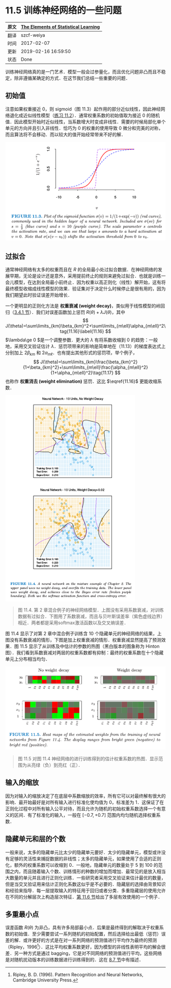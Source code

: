 # 11.5 训练神经网络的一些问题

| 原文   | [The Elements of Statistical Learning](https://web.stanford.edu/~hastie/ElemStatLearn/printings/ESLII_print12.pdf) |
| ---- | ---------------------------------------- |
| 翻译   | szcf-weiya                               |
| 时间   | 2017-02-07                               |
|更新|2019-02-16 16:59:50|
|状态|Done|

训练神经网络真的是一门艺术．模型一般会过参量化，而且优化问题非凸而且不稳定，除非遵循某确定的方式．在这节我们总结一些重要的问题．

## 初始值

注意如果权重接近 0，则 sigmoid（图 11.3）起作用的部分近似线性，因此神经网络退化成近似线性模型（[练习 11.2](https://github.com/szcf-weiya/ESL-CN/issues/177)）．通常权重系数的初始值取为接近 0 的随机值．因此模型开始时近似线性，当系数增大时变成非线性．需要的时候局部化单个单元的方向并且引入非线性．恰巧为 0 的权重的使用导致 0 微分和完美的对称，而且算法将不会移动．而以较大的值开始经常带来不好的解．

![](../img/11/fig11.3.png)

## 过拟合

通常神经网络有太多的权重而且在 $R$ 的全局最小处过拟合数据．在神经网络的发展早期，无论是设计还是意外，采用提前终止的规则来避免过拟合．也就是训练一会儿模型，在达到全局最小前终止．因为权重以高正则化（线性）解开始，这有将最终模型收缩成线性模型的效果．验证集对于决定什么时候停止是很有用的，因为我们期望此时验证误差开始增长．

一个更明显的正则化方法是 **权重衰减 (weight decay)**，类似用于线性模型的岭回归（[3.4.1 节](../03-Linear-Methods-for-Regression/3.4-Shrinkage-Methods/index.html)）．我们对误差函数加上惩罚 $R(\theta)+\lambda J(\theta)$，其中
$$
J(\theta)=\sum\limits_{km}\beta_{km}^2+\sum\limits_{m\ell}\alpha_{m\ell}^2\tag{11.16}\label{11.16}
$$
$\lambda\ge 0 $是一个调整参数．更大的 $\lambda$ 有将系数收缩到 0 的趋势：一般地，采用交叉验证估计 $\lambda$．惩罚项带来的影响是简单地在（11.13）的梯度表达式上分别加上 $2\beta_{km}$ 和 $2\alpha_{m\ell}$．也有提出其他形式的惩罚项，举个例子，
$$
J(\theta)=\sum\limits_{km}\frac{\beta_{km}^2}{1+\beta_{km}^2}+\sum\limits_{m\ell}\frac{\alpha_{m\ell}^2}{1+\alpha_{m\ell}^2}\tag{11.17}
$$
也称作 **权重消去 (weight elimination)** 惩罚．这比 $\eqref{11.16}$ 更能收缩系数．

![](../img/11/fig11.4.png)

> 图 11.4. 第 2 章混合例子的神经网络模型．上图没有采用系数衰减，对训练数据有过拟合．下图用了系数衰减，而且与贝叶斯误差率（紫色虚线边界）相近．两者都是采用softmax激活函数以及交叉熵误差．

图 11.4 显示了对第 2 章中混合例子训练含 10 个隐藏单元的神经网络的结果，上图没有系数衰减的情形，下图是加上权重衰减的情形．权重衰减显然提高了预测效果．图 11.5 显示了从训练及中估计的参数的热图（黑白版本的图象称为 Hinton 图）．我们看到系数衰减对两层的权重系数都有抑制：最终的权重系数在十个隐藏单元上分布相当均匀．

![](../img/11/fig11.5.png)

> 图 11.5 对图 11.4 神经网络的进行训练得到的估计权重系数的热图．显示范围为从亮绿（负）到亮红（正）．

## 输入的缩放

因为对输入的缩放决定了在底层中系数缩放的效率，所有它可以对最终解有很大的影响．最开始最好是对所有输入进行标准化使均值为 0，标准差为 1．这保证了在正则化过程中对所有输入公平对待，而且允许为随机的初始权重系数选择一个有意义的区间．有了标准化的输入，一般在 $[-0.7,+0.7]$ 范围内均匀随机选择权重系数．

## 隐藏单元和层的个数

一般来说，太多的隐藏单元比太少的隐藏单元要好．太少的隐藏单元，模型或许没有足够的灵活性来捕捉数据的非线性；太多的隐藏单元，如果使用了合适的正则化，额外的权重系数可以收缩到 0．一般地，隐藏单元的数量处于 5 到 100 的范围之内，而且随着输入个数、训练情形的种数的增加而增加．最常见的是放入相当大数量的单元并且进行正则化训练．一些研究者采用交叉验证来估计最优的数量，但是当交叉验证用来估计正则化系数这似乎是不必要的．隐藏层的选择由背景知识和经验来指导．每一层提取输入的特征用于回归或者分类．多重隐藏层的使用允许在不同的分解层次上构造层次特征．[第 11.6 节](11.6-Example-of-Simulated-Data.md)给出了多层有效使用的一个例子．

## 多重最小点

误差函数 $R(\theta)$ 为非凸，具有许多局部最小点．后果是最终得到的解取决于权重系数的初始值．至少需要尝试一系列随机的初始配置，然后选择给出最低（惩罚）误差的解．或许更好的方式是在对一系列网络的预测值进行平均作为最终的预测（Ripley，1996[^1]）．这比平均权重系数更好，因为模型的非线性表明平均的解会很差．另一种方式是通过 bagging，它是对不同网络的预测值进行平均，这些网络是对随机扰动版本的训练数据进行训练得到的．这在 [8.7 节](../08-Model-Inference-and-Averaging/8.7-Bagging/index.html)中有描述．

[^1]: Ripley, B. D. (1996). Pattern Recognition and Neural Networks, Cambridge University Press.
